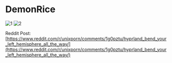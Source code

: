 # DemonRice

![1](https://github.com/user-attachments/assets/bfb615f8-e8ce-4c1e-aac5-6bf9b84cdc67)
![2](https://github.com/user-attachments/assets/bcb22519-eff2-40bc-8850-2e45103c7e22)

Reddit Post: [https://www.reddit.com/r/unixporn/comments/1g0pztu/hyprland_bend_your_left_hemisphere_all_the_way/](https://www.reddit.com/r/unixporn/comments/1g0pztu/hyprland_bend_your_left_hemisphere_all_the_way/)

